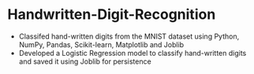 # Handwritten-Digit-Recognition
- Classifed hand-written digits from the MNIST dataset using Python, NumPy, Pandas, Scikit-learn, Matplotlib and Joblib
- Developed a Logistic Regression model to classify hand-written digits and saved it using Joblib for persistence
